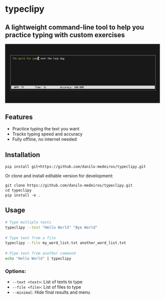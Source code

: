 # typeclipy
## A lightweight command-line tool to help you practice typing with custom exercises

![Screenshot](assets/screenshot.jpg)

## Features
- Practice typing the text you want
- Tracks typing speed and accuracy
- Fully offline, no internet needed

## Installation
```
pip install git+https://github.com/danilo-medeiros/typeclipy.git
```
Or clone and install editable version for development:
```
git clone https://github.com/danilo-medeiros/typeclipy.git
cd typeclipy
pip install -e .
```

## Usage

```bash
# Type multiple texts
typeclipy --text "Hello World" "Bye World"

# Type text from a file
typeclipy --file my_word_list.txt another_word_list.txt

# Pipe text from another command
echo "Hello World" | typeclipy
```

### Options:
- `--text <text>`: List of texts to type
- `--file <file>`: List of files to type
- `--minimal`: Hide final results and menu
